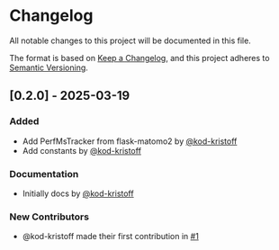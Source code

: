 # Changelog

All notable changes to this project will be documented in this file.

The format is based on [Keep a Changelog](https://keepachangelog.com/en/1.1.0/),
and this project adheres to [Semantic Versioning](https://semver.org/spec/v2.0.0.html).

## [0.2.0] - 2025-03-19

### Added

- Add PerfMsTracker from flask-matomo2 by [@kod-kristoff](https://github.com/kod-kristoff)
- Add constants by [@kod-kristoff](https://github.com/kod-kristoff)

### Documentation

- Initially docs by [@kod-kristoff](https://github.com/kod-kristoff)

### New Contributors
* @kod-kristoff made their first contribution in [#1](https://github.com/spraakbanken/matomo-core/pull/1)
<!-- generated by git-cliff -->
